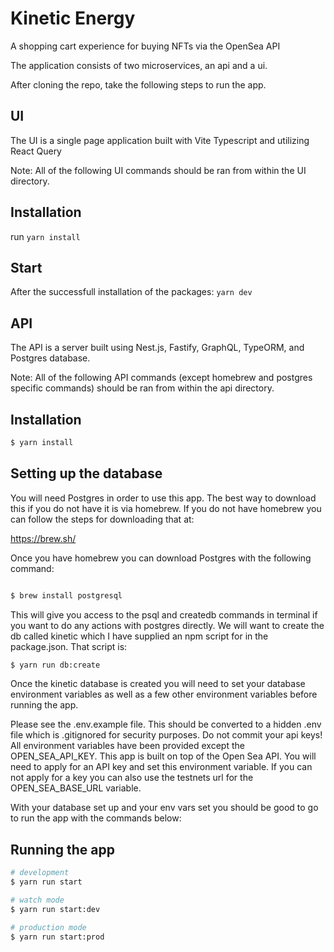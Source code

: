 # Kinetic Energy
A shopping cart experience for buying NFTs via the OpenSea API

The application consists of two microservices, an api and a ui.

After cloning the repo, take the following steps to run the app.

## UI
The UI is a single page application built with Vite Typescript and utilizing React Query 

Note: All of the following UI commands should be ran from within the UI directory.

## Installation

run `yarn install`

## Start

After the successfull installation of the packages: `yarn dev`

## API
The API is a server built using Nest.js, Fastify, GraphQL, TypeORM, and Postgres database.

Note: All of the following API commands (except homebrew and postgres specific commands) should be ran from within the api directory.

## Installation

```bash
$ yarn install
```

## Setting up the database
You will need Postgres in order to use this app. The best way to download this if you do not have it is via homebrew. If you do not have homebrew you can follow the steps for downloading that at:

https://brew.sh/

Once you have homebrew you can download Postgres with the following command:

```bash

$ brew install postgresql

```

This will give you access to the psql and createdb commands in terminal if you want to do any actions with postgres directly. We will want to create the db called kinetic which I have supplied an npm script for in the package.json. That script is:

```bash
$ yarn run db:create
```

Once the kinetic database is created you will need to set your database environment variables as well as a few other environment variables before running the app.

Please see the .env.example file. This should be converted to a hidden .env file which is .gitignored for security purposes. Do not commit your api keys! All environment variables have been provided except the OPEN_SEA_API_KEY. This app is built on top of the Open Sea API. You will need to apply for an API key and set this environment variable. If you can not apply for a key you can also use the testnets url for the OPEN_SEA_BASE_URL variable.

With your database set up and your env vars set you should be good to go to run the app with the commands below:

## Running the app

```bash
# development
$ yarn run start

# watch mode
$ yarn run start:dev

# production mode
$ yarn run start:prod
```